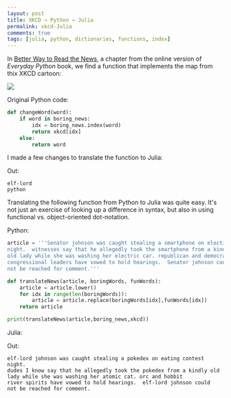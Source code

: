```yaml
---
layout: post
title: XKCD → Python → Julia
permalink: xkcd-Julia
comments: true
tags: [julia, python, dictionaries, functions, index]
---
```


In [Better Way to Read the News](http://interactivepython.org/runestone/static/everyday/2013/11/1_news.html), a chapter from the online version of *Everyday Python* book, we find a function that implements the map from thix XKCD cartoon:

![](http://imgs.xkcd.com/comics/substitutions.png)

Original Python code:

``` python
def changeWord(word):
    if word in boring_news:
        idx = boring_news.index(word)
        return xkcd[idx]
    else:
        return word
```

I made a few changes to translate the function to Julia:

<code data-gist-id="b694d0d8c3714d582af6" data-gist-hide-footer="true" data-gist-hide-line-numbers="true"></code>

Out:

```
elf-lord
python
```

Translating the following function from Python to Julia was quite easy. It's not just an exercise of looking up a difference in syntax, but also in using functional vs. object-oriented dot-notation.

Python:

``` python
article = '''Senator johnson was caught stealing a smartphone on election
night.  witnesses say that he allegedly took the smartphone from a kindly
old lady while she was washing her electric car. republican and democrat
congressional leaders have vowed to hold hearings.  Senator johnson could
not be reached for comment.'''

def translateNews(article, boringWords, funWords):
    article = article.lower()
    for idx in range(len(boringWords)):
        article = article.replace(boringWords[idx],funWords[idx])
    return article

print(translateNews(article,boring_news,xkcd))
```

Julia:

<code data-gist-id="12c7ef888b1ab3e73a2f" data-gist-hide-footer="true" data-gist-hide-line-numbers="true"></code>

Out:

```
elf-lord johnson was caught stealing a pokedex on eating contest night.
dudes I know say that he allegedly took the pokedex from a kindly old
lady while she was washing her atomic cat. orc and hobbit
river spirits have vowed to hold hearings.  elf-lord johnson could
not be reached for comment.
```